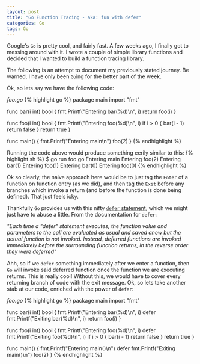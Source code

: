 ```yaml
---
layout: post
title: "Go Function Tracing - aka: fun with defer"
categories: Go
tags: Go
---
```


Google's `Go` is pretty cool, and fairly fast. A few weeks ago, I finally got to messing around with it. I wrote a couple of simple library functions and decided that I wanted to build a function tracing library.

The following is an attempt to document my previously stated journey. Be warned, I have only been `Go`ing for the better part of the week.

Ok, so lets say we have the following code:

*foo.go*
{% highlight go %}
package main
import "fmt"

func bar(i int) bool {
    fmt.Printf("Entering bar(%d)\n", i)
    return foo(i)
}

func foo(i int) bool {
    fmt.Printf("Entering foo(%d)\n", i)
    if i > 0 {
        bar(i - 1)
        return false
    }
    return true
}

func main() { 
    fmt.Printf("Entering main\n")
    foo(2)
}
{% endhighlight %}

Running the code above would produce something eerily similar to this:
{% highlight sh %}
$ go run foo.go
Entering main
Entering foo(2)
Entering bar(1)
Entering foo(1)
Entering bar(0)
Entering foo(0)
{% endhighlight %}

Ok so clearly, the naive approach here would be to just tag the `Enter` of a function on function entry (as we did), and then tag the `Exit` before any branches which invoke a return (and before the function is done being defined). That just feels icky.

Thankfully `Go` provides us with this nifty [`defer` statement](https://golang.org/ref/spec#Defer_statements), which we might just have to abuse a little. From the documentation for `defer`:

*"Each time a "defer" statement executes, the function value and parameters to the call are evaluated as usual and saved anew but the actual function is not invoked. Instead, deferred functions are invoked immediately before the surrounding function returns, in the reverse order they were deferred"*

Ahh, so if we `defer` something immediately after we enter a function, then `Go` will invoke said deferred function once the function we are executing returns. This is really cool! Without this, we would have to cover every returning branch of code with the exit message. Ok, so lets take another stab at our code, enriched with the power of `defer`:

*foo.go*
{% highlight go %}
package main
import "fmt"

func bar(i int) bool {
    fmt.Printf("Entering bar(%d)\n", i)
    defer fmt.Printf("Exiting bar(%d)\n", i)
    return foo(i)
}

func foo(i int) bool {
    fmt.Printf("Entering foo(%d)\n", i)
    defer fmt.Printf("Exiting foo(%d)\n", i)
    if i > 0 {
        bar(i - 1)
        return false
    }
    return true
}

func main() { 
    fmt.Printf("Entering main()\n")
    defer fmt.Printf("Exiting main()\n")
    foo(2)
}
{% endhighlight %}
